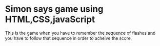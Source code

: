 # Simon says game using HTML,CSS,javaScript

This is the game when you have to remember the sequence of flashes and you have to follow that sequence in order to acheive the score.